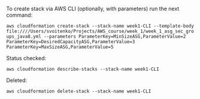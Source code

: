 To create stack via AWS CLI (optionally, with parameters) run the next command:

`aws cloudformation create-stack --stack-name week1-CLI --template-body file:////Users/svoitenko/Projects/AWS_course/week_1/week_1_asg_sec_groups_java8.yml --parameters ParameterKey=MinSizeASG,ParameterValue=2 ParameterKey=DesiredCapacityASG,ParameterValue=3 ParameterKey=MaxSizeASG,ParameterValue=5`

Status checked:

`aws cloudformation describe-stacks --stack-name week1-CLI`

Deleted:

`aws cloudformation delete-stack --stack-name week1-CLI`
